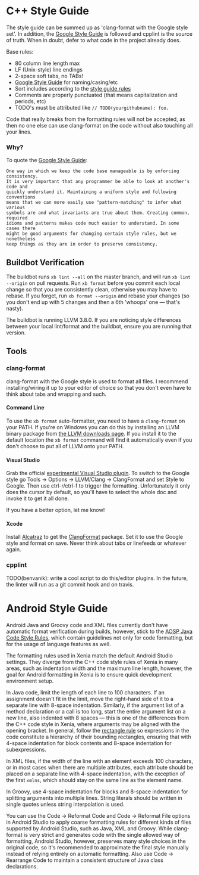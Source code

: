 # C++ Style Guide

The style guide can be summed up as 'clang-format with the Google style set'.
In addition, the [Google Style Guide](https://google.github.io/styleguide/cppguide.html)
is followed and cpplint is the source of truth. When in doubt, defer to what
code in the project already does.

Base rules:

* 80 column line length max
* LF (Unix-style) line endings
* 2-space soft tabs, no TABs!
* [Google Style Guide](https://google.github.io/styleguide/cppguide.html) for naming/casing/etc
* Sort includes according to the [style guide rules](https://google.github.io/styleguide/cppguide.html#Names_and_Order_of_Includes)
* Comments are properly punctuated (that means capitalization and periods, etc)
* TODO's must be attributed like `// TODO(yourgithubname): foo.`

Code that really breaks from the formatting rules will not be accepted, as then
no one else can use clang-format on the code without also touching all your
lines.

### Why?

To quote the [Google Style Guide](https://google.github.io/styleguide/cppguide.html):

```
One way in which we keep the code base manageable is by enforcing consistency.
It is very important that any programmer be able to look at another's code and
quickly understand it. Maintaining a uniform style and following conventions
means that we can more easily use "pattern-matching" to infer what various
symbols are and what invariants are true about them. Creating common, required
idioms and patterns makes code much easier to understand. In some cases there
might be good arguments for changing certain style rules, but we nonetheless
keep things as they are in order to preserve consistency.
```

## Buildbot Verification

The buildbot runs `xb lint --all` on the master branch, and will run
`xb lint --origin` on pull requests. Run `xb format` before you commit each
local change so that you are consistently clean, otherwise you may have to
rebase. If you forget, run `xb format --origin` and rebase your changes (so you
don't end up with 5 changes and then a 6th 'whoops' one — that's nasty).

The buildbot is running LLVM 3.8.0. If you are noticing style differences
between your local lint/format and the buildbot, ensure you are running that
version.

## Tools

### clang-format

clang-format with the Google style is used to format all files. I recommend
installing/wiring it up to your editor of choice so that you don't even have to
think about tabs and wrapping and such.

#### Command Line

To use the `xb format` auto-formatter, you need to have a `clang-format` on your
PATH. If you're on Windows you can do this by installing an LLVM binary package
from [the LLVM downloads page](https://llvm.org/releases/download.html). If you
install it to the default location the `xb format` command will find it
automatically even if you don't choose to put all of LLVM onto your PATH.

#### Visual Studio

Grab the official [experimental Visual Studio plugin](https://llvm.org/builds/).
To switch to the Google style go Tools -> Options -> LLVM/Clang -> ClangFormat
and set Style to Google. Then use ctrl-r/ctrl-f to trigger the formatting.
Unfortunately it only does the cursor by default, so you'll have to select the
whole doc and invoke it to get it all done.

If you have a better option, let me know!

#### Xcode

Install [Alcatraz](https://github.com/alcatraz/Alcatraz) to get the [ClangFormat](https://github.com/travisjeffery/ClangFormat-Xcode)
package. Set it to use the Google style and format on save. Never think about
tabs or linefeeds or whatever again.

### cpplint

TODO(benvanik): write a cool script to do this/editor plugins.
In the future, the linter will run as a git commit hook and on travis.

# Android Style Guide

Android Java and Groovy code and XML files currently don't have automatic format
verification during builds, however, stick to the [AOSP Java Code Style Rules](https://source.android.com/setup/contribute/code-style),
which contain guidelines not only for code formatting, but for the usage of
language features as well.

The formatting rules used in Xenia match the default Android Studio settings.
They diverge from the C++ code style rules of Xenia in many areas, such as
indentation width and the maximum line length, however, the goal for Android
formatting in Xenia is to ensure quick development environment setup.

In Java code, limit the length of each line to 100 characters. If an assignment
doesn't fit in the limit, move the right-hand side of it to a separate line with
8-space indentation. Similarly, if the argument list of a method declaration or
a call is too long, start the entire argument list on a new line, also indented
with 8 spaces — this is one of the differences from the C++ code style in Xenia,
where arguments may be aligned with the opening bracket. In general, follow the
[rectangle rule](https://github.com/google/google-java-format/wiki/The-Rectangle-Rule)
so expressions in the code constitute a hierarchy of their bounding rectangles,
ensuring that with 4-space indentation for block contents and 8-space
indentation for subexpressions.

In XML files, if the width of the line with an element exceeds 100 characters,
or in most cases when there are multiple attributes, each attribute should be
placed on a separate line with 4-space indentation, with the exception of the
first `xmlns`, which should stay on the same line as the element name.

In Groovy, use 4-space indentation for blocks and 8-space indentation for
splitting arguments into multiple lines. String literals should be written in
single quotes unless string interpolation is used.

You can use the Code -> Reformat Code and Code -> Reformat File options in
Android Studio to apply coarse formatting rules for different kinds of files
supported by Android Studio, such as Java, XML and Groovy. While clang-format is
very strict and generates code with the single allowed way of formatting,
Android Studio, however, preserves many style choices in the original code, so
it's recommended to approximate the final style manually instead of relying
entirely on automatic formatting. Also use Code -> Rearrange Code to maintain a
consistent structure of Java class declarations.

